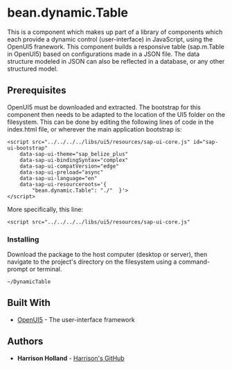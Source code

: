 # bean.dynamic.Table

This is a component which makes up part of a library of components which each provide a dynamic control (user-interface) in JavaScript, using the OpenUI5 franework.  This component builds a responsive table (sap.m.Table in OpenUI5) based on configurations made in a JSON file.  The data structure modeled in JSON can also be reflected in a database, or any other structured model. 

## Prerequisites

OpenUI5 must be downloaded and extracted.  The bootstrap for this component then needs to be adapted to the location of the UI5 folder on the filesystem.  This can be done by editing the following lines of code in the index.html file, or wherever the main application bootstrap is:

```
<script src="../../../../libs/ui5/resources/sap-ui-core.js" id="sap-ui-bootstrap" 
	data-sap-ui-theme="sap_belize_plus" 
	data-sap-ui-bindingSyntax="complex" 
	data-sap-ui-compatVersion="edge" 
	data-sap-ui-preload="async" 
	data-sap-ui-language="en" 
	data-sap-ui-resourceroots='{
		"bean.dynamic.Table": "./"  }'>
</script>

```

More specifically, this line:

```
<script src="../../../../libs/ui5/resources/sap-ui-core.js" 

```

### Installing

Download the package to the host computer (desktop or server), then navigate
to the project's directory on the filesystem using a command-prompt or terminal.

```
~/DynamicTable
```

## Built With

* [OpenUI5](https://github.com/openui5) - The user-interface framework


## Authors

* **Harrison Holland** - [Harrison's GitHub](https://github.com/hwholland)
